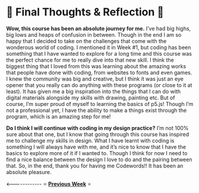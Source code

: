 # :cherry_blossom: Final Thoughts & Reflection :cherry_blossom:

**Wow, this course has been an absolute journey for me.** I’ve had big highs, big lows and heaps of confusion in between. Though in the end I am so happy that I decided to take on the challenges that come with the wonderous world of coding. I mentioned it in Week #1, but coding has been something that I have wanted to explore for a long time and this course was the perfect chance for me to really dive into that new skill. I think the biggest thing that I loved from this was learning about the amazing works that people have done with coding, from websites to fonts and even games. I knew the community was big and creative, but I think it was just an eye opener that you really can do anything with these programs (or close to it at least). It has given me a big inspiration into the things that I can do with digital materials alongside my skills with drawing, painting etc. But of course, I’m super proud of myself to learning the basics of p5.js! Though I’m not a professional yet, I have the ability to make a things exist through the program, which is an amazing step for me!

**Do I think I will continue with coding in my design practice?** I’m not 100% sure about that one, but I know that going through this course has inspired me to challenge my skills in design. What I have learnt with coding is something I will always have with me, and it’s nice to know that I have the basics to explore more of it if I wanted to. Though I think for now I need to find a nice balance between the design I love to do and the pairing between that. So, in the end, thank you for having me Codewords!! It has been an absolute pleasure.   
  


<------------ :star: [**Previous Week**](https://astlcreations.github.io/codewords-codes-words/SKO/Major%20Project/Week%20012/) :star:


